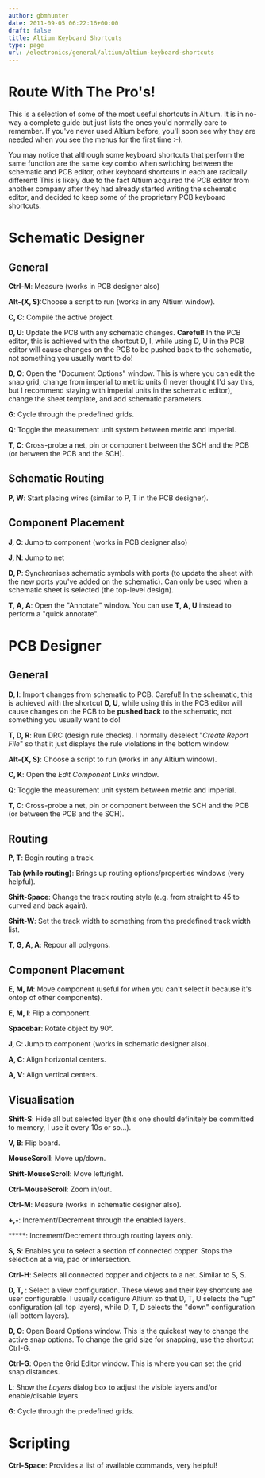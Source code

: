 ```yaml
---
author: gbmhunter
date: 2011-09-05 06:22:16+00:00
draft: false
title: Altium Keyboard Shortcuts
type: page
url: /electronics/general/altium/altium-keyboard-shortcuts
---
```


# Route With The Pro's!




This is a selection of some of the most useful shortcuts in Altium. It is in no-way a complete guide but just lists the ones you'd normally care to remember. If you've never used Altium before, you'll soon see why they are needed when you see the menus for the first time :-).




You may notice that although some keyboard shortcuts that perform the same function are the same key combo when switching between the schematic and PCB editor, other keyboard shortcuts in each are radically different! This is likely due to the fact Altium acquired the PCB editor from another company after they had already started writing the schematic editor, and decided to keep some of the proprietary PCB keyboard shortcuts.




# Schematic Designer




## General




**Ctrl-M**: Measure (works in PCB designer also)  

 **Alt-(X, S)**:Choose a script to run (works in any Altium window).  

 **C, C**: Compile the active project.  

 **D, U**: Update the PCB with any schematic changes. **Careful!** In the PCB editor, this is achieved with the shortcut D, I, while using D, U in the PCB editor will cause changes on the PCB to be pushed back to the schematic, not something you usually want to do!  

 **D, O**: Open the "Document Options" window. This is where you can edit the snap grid, change from imperial to metric units (I never thought I'd say this, but I recommend staying with imperial units in the schematic editor), change the sheet template, and add schematic parameters.  

 **G**: Cycle through the predefined grids.  

 **Q**: Toggle the measurement unit system between metric and imperial.  

 **T, C**: Cross-probe a net, pin or component between the SCH and the PCB (or between the PCB and the SCH).




## Schematic Routing




**P, W**: Start placing wires (similar to P, T in the PCB designer).




## Component Placement




**J, C**: Jump to component (works in PCB designer also)  

 **J, N**: Jump to net  

 **D, P**: Synchronises schematic symbols with ports (to update the sheet with the new ports you've added on the schematic). Can only be used when a schematic sheet is selected (the top-level design).  

 **T, A, A**: Open the "Annotate" window. You can use **T, A, U** instead to perform a "quick annotate".




# PCB Designer




## General




**D, I**: Import changes from schematic to PCB. Careful! In the schematic, this is achieved with the shortcut **D, U**, while using this in the PCB editor will cause changes on the PCB to be **pushed back** to the schematic, not something you usually want to do!  

 **T, D, R**: Run DRC (design rule checks). I normally deselect "_Create Report File_" so that it just displays the rule violations in the bottom window.  

 **Alt-(X, S)**: Choose a script to run (works in any Altium window).  

 **C, K**: Open the _Edit Component Links_ window.  

 **Q**: Toggle the measurement unit system between metric and imperial.  

 **T, C**: Cross-probe a net, pin or component between the SCH and the PCB (or between the PCB and the SCH).




## **Routing**




**P, T**: Begin routing a track.   

 **Tab (while routing)**: Brings up routing options/properties windows (very helpful).  

 **Shift-Space**: Change the track routing style (e.g. from straight to 45 to curved and back again).  

 **Shift-W**: Set the track width to something from the predefined track width list.  

**T, G, A, A**: Repour all polygons.




## **Component Placement**




**E, M, M**: Move component (useful for when you can't select it because it's ontop of other components).  

 **E, M, I**: Flip a component.  

 **Spacebar**: Rotate object by 90°.  

 **J, C**: Jump to component (works in schematic designer also).  

 **A, C**: Align horizontal centers.  

 **A, V**: Align vertical centers.




## **Visualisation**




**Shift-S**: Hide all but selected layer (this one should definitely be committed to memory, I use it every 10s or so...).  

 **V, B**: Flip board.  

 **MouseScroll**: Move up/down.  

 **Shift-MouseScroll**: Move left/right.  

 **Ctrl-MouseScroll**: Zoom in/out.  

 **Ctrl-M**: Measure (works in schematic designer also).  

 **+,-**: Increment/Decrement through the enabled layers.  

 *****: Increment/Decrement through routing layers only.  

 **S, S**: Enables you to select a section of connected copper. Stops the selection at a via, pad or intersection.  

 **Ctrl-H**: Selects all connected copper and objects to a net. Similar to S, S.  

 **D, T, <letter>**: Select a view configuration. These views and their key shortcuts are user configurable. I usually configure Altium so that D, T, U selects the "up" configuration (all top layers), while D, T, D selects the "down" configuration (all bottom layers).  

 **D, O**: Open Board Options window. This is the quickest way to change the active snap options. To change the grid size for snapping, use the shortcut Ctrl-G.  

 **Ctrl-G**: Open the Grid Editor window. This is where you can set the grid snap distances.  

 **L**: Show the _Layers_ dialog box to adjust the visible layers and/or enable/disable layers.  

 **G**: Cycle through the predefined grids.




# Scripting




**Ctrl-Space**: Provides a list of available commands, very helpful!

